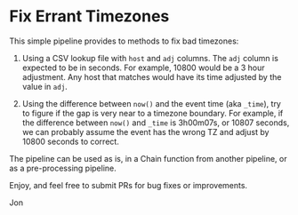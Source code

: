 # Fix Errant Timezones

This simple pipeline provides to methods to fix bad timezones:

1) Using a CSV lookup file with `host` and `adj` columns. The `adj` column is expected to be in seconds. For example, 10800 would be a 3 hour adjustment. Any host that matches would have its time adjusted by the value in `adj`.

2) Using the difference between `now()` and the event time (aka `_time`), try to figure if the gap is very near to a timezone boundary. For example, if the difference between `now()` and `_time` is 3h00m07s, or 10807 seconds, we can probably assume the event has the wrong TZ and adjust by 10800 seconds to correct.

The pipeline can be used as is, in a Chain function from another pipeline, or as a pre-processing pipeline.

Enjoy, and feel free to submit PRs for bug fixes or improvements.

Jon
